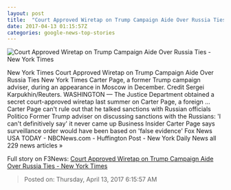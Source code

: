 ```yaml
---
layout: post
title:  "Court Approved Wiretap on Trump Campaign Aide Over Russia Ties - New York Times"
date: 2017-04-13 01:15:57Z
categories: google-news-top-stories
---
```


![Court Approved Wiretap on Trump Campaign Aide Over Russia Ties - New York Times](https://static01.nyt.com/images/2017/04/13/us/13Intel/13Intel-facebookJumbo.jpg)

New York Times Court Approved Wiretap on Trump Campaign Aide Over Russia Ties New York Times Carter Page, a former Trump campaign adviser, during an appearance in Moscow in December. Credit Sergei Karpukhin/Reuters. WASHINGTON — The Justice Department obtained a secret court-approved wiretap last summer on Carter Page, a foreign ... Carter Page can't rule out that he talked sanctions with Russian officials Politico Former Trump adviser on discussing sanctions with the Russians: 'I can't definitively say' it never came up Business Insider Carter Page says surveillance order would have been based on 'false evidence' Fox News USA TODAY - NBCNews.com - Huffington Post - New York Daily News all 229 news articles »


Full story on F3News: [Court Approved Wiretap on Trump Campaign Aide Over Russia Ties - New York Times](http://www.f3nws.com/n/uRZKQC)

> Posted on: Thursday, April 13, 2017 6:15:57 AM
